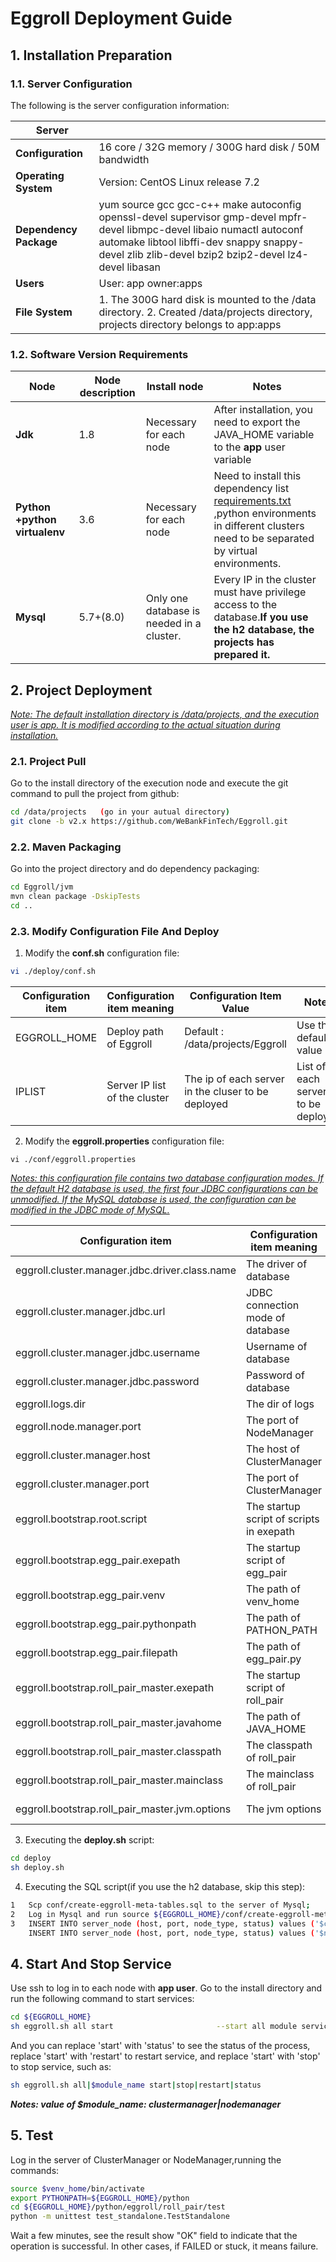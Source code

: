 

 

# **Eggroll Deployment Guide**



## 1.     Installation Preparation

### 1.1. Server Configuration

The following is the server configuration information: 

| Server                 |                                                              |
| ---------------------- | ------------------------------------------------------------ |
| **Configuration**      | 16 core / 32G memory / 300G hard disk / 50M bandwidth        |
| **Operating System**   | Version: CentOS Linux release 7.2                            |
| **Dependency Package** | yum source gcc gcc-c++ make autoconfig openssl-devel supervisor gmp-devel mpfr-devel libmpc-devel libaio numactl autoconf automake libtool libffi-dev snappy snappy-devel zlib zlib-devel bzip2 bzip2-devel lz4-devel libasan |
| **Users**              | User: app owner:apps                                         |
| **File System**        | 1. The 300G hard disk is mounted to the /data directory.                                                                                2. Created /data/projects directory, projects directory belongs to app:apps |

<!--Each server in the same cluster should be able to SSH each other and communicate with each other.-->

### 1.2. Software Version Requirements

| Node                           | Node description | Install node                              | Notes                                                        |
| ------------------------------ | ---------------- | ----------------------------------------- | ------------------------------------------------------------ |
| **Jdk**                        | 1.8              | Necessary for each node                   | After installation, you need to export the JAVA_HOME variable to the **app** user variable |
| **Python  +python virtualenv** | 3.6              | Necessary for each node                   | Need to install this dependency list [requirements.txt](https://github.com/WeBankFinTech/Eggroll/requirements.txt) ,python environments in different clusters need to be separated by virtual environments. |
| **Mysql**                      | 5.7+(8.0)        | Only one database is needed in a cluster. | Every IP in the cluster must have privilege access to the database.**If you use the h2 database, the projects has prepared it.** |



## 2.      Project Deployment

*<u>Note: The default installation directory is /data/projects, and the execution user is app. It is modified according to the actual situation during installation.</u>*

### 2.1. Project Pull

Go to the install directory of the execution node and execute the git command to pull the project from github:

```bash
cd /data/projects	(go in your autual directory)
git clone -b v2.x https://github.com/WeBankFinTech/Eggroll.git
```

### 2.2. Maven Packaging

Go into the project directory and do dependency packaging:

```bash
cd Eggroll/jvm
mvn clean package -DskipTests
cd ..
```

### 2.3. Modify Configuration File And Deploy

1. Modify the **conf.sh** configuration file:

```bash
vi ./deploy/conf.sh
```

| Configuration item | Configuration item meaning    | Configuration Item Value                           | Notes                                 |
| ------------------ | ----------------------------- | -------------------------------------------------- | ------------------------------------- |
| EGGROLL_HOME       | Deploy path of Eggroll        | Default : /data/projects/Eggroll                   | Use the default value                 |
| IPLIST             | Server IP list of the cluster | The ip of each server in the cluser to be deployed | List of each server IP to be deployed |

2. Modify the **eggroll.properties** configuration file:

```
vi ./conf/eggroll.properties
```

*<u>Notes: this configuration file contains two database configuration modes. If the default H2 database is used, the first four JDBC configurations can be unmodified. If the MySQL database is used, the configuration can be modified in the JDBC mode of MySQL.</u>*

| Configuration item                             | Configuration item meaning               | Configuration Item Value                                     |
| ---------------------------------------------- | ---------------------------------------- | ------------------------------------------------------------ |
| eggroll.cluster.manager.jdbc.driver.class.name | The driver of  database                  | h2:org.h2.Driver/Mysql:com.mysql.cj.jdbc.Driver              |
| eggroll.cluster.manager.jdbc.url               | JDBC connection mode of database         | h2:use the default/Mysql:JDBC connection url.                |
| eggroll.cluster.manager.jdbc.username          | Username of database                     | h2:default null/Mysql:username of database                   |
| eggroll.cluster.manager.jdbc.password          | Password of database                     | h2:default null/Mysql:password of database                   |
| eggroll.logs.dir                               | The dir of logs                          | Use default value.                                           |
| eggroll.node.manager.port                      | The port of NodeManager                  | Modify to designated port,default use 4670.                  |
| eggroll.cluster.manager.host                   | The host of ClusterManager               | Use default value.                                           |
| eggroll.cluster.manager.port                   | The port of ClusterManager               | Modify to designated port,default use 9394.                  |
| eggroll.bootstrap.root.script                  | The startup script of scripts in exepath | Use default value.                                           |
| eggroll.bootstrap.egg_pair.exepath             | The startup script of egg_pair           | Use default value.                                           |
| eggroll.bootstrap.egg_pair.venv                | The path of venv_home                    | Use absolute path of venv_home or relative path to EGGROLL_HOME |
| eggroll.bootstrap.egg_pair.pythonpath          | The path of PATHON_PATH                  | Use default value.                                           |
| eggroll.bootstrap.egg_pair.filepath            | The path of egg_pair.py                  | Use default value.                                           |
| eggroll.bootstrap.roll_pair_master.exepath     | The startup script of roll_pair          | Use default value.                                           |
| eggroll.bootstrap.roll_pair_master.javahome    | The path of JAVA_HOME                    | Use default value and export the JAVA_HOME variable to the app user variable |
| eggroll.bootstrap.roll_pair_master.classpath   | The classpath of roll_pair               | Use default value.                                           |
| eggroll.bootstrap.roll_pair_master.mainclass   | The mainclass of roll_pair               | Use default value.                                           |
| eggroll.bootstrap.roll_pair_master.jvm.options | The jvm options                          | Use default value, can be modified as server configuration.  |



3. Executing the **deploy.sh** script:

```bash
cd deploy
sh deploy.sh
```

4. Executing the SQL script(if you use the h2 database, skip this step):

```bash
1   Scp conf/create-eggroll-meta-tables.sql to the server of Mysql;
2   Log in Mysql and run source ${EGGROLL_HOME}/conf/create-eggroll-meta-tables.sql;
3   INSERT INTO server_node (host, port, node_type, status) values ('$cluster_ip', '$cluster_port', 'CLUSTER_MANAGER', 'HEALTHY');
    INSERT INTO server_node (host, port, node_type, status) values ('$node_ip', '$node_port', 'NODE_MANAGER', 'HEALTHY');
```

## 4.     Start And Stop Service

Use ssh to log in to each node with **app user**. Go to the install directory and run the following command to start services:

```bash
cd ${EGGROLL_HOME}
sh eggroll.sh all start						  --start all module service on this server
```

And you can replace 'start' with 'status' to see the status of the process, replace 'start' with 'restart' to restart service, and replace 'start' with 'stop' to stop service, such as:

```bash
sh eggroll.sh all|$module_name start|stop|restart|status
```

***Notes: value of $module_name: clustermanager|nodemanager***

## 5.     Test 

Log in the server of ClusterManager or NodeManager,running the commands:

```bash
source $venv_home/bin/activate
export PYTHONPATH=${EGGROLL_HOME}/python
cd ${EGGROLL_HOME}/python/eggroll/roll_pair/test
python -m unittest test_standalone.TestStandalone
```

Wait a few minutes, see the result show "OK" field to indicate that the operation is successful. In other cases, if FAILED or stuck, it means failure.
